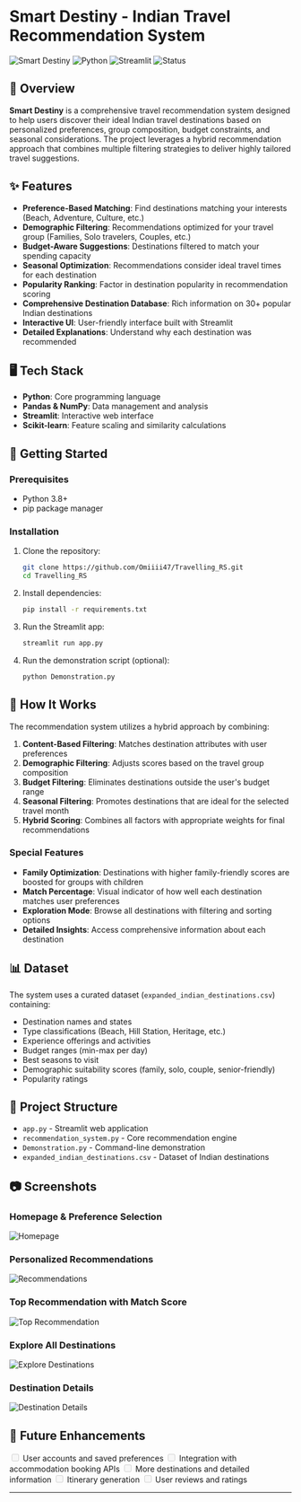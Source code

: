 # Smart Destiny - Indian Travel Recommendation System

![Smart Destiny](https://img.shields.io/badge/Smart%20Destiny-Travel%20Recommendations-orange)
![Python](https://img.shields.io/badge/Python-3.8%2B-blue)
![Streamlit](https://img.shields.io/badge/Streamlit-1.0%2B-red)
![Status](https://img.shields.io/badge/Status-Active-brightgreen)

## 📌 Overview

**Smart Destiny** is a comprehensive travel recommendation system designed to help users discover their ideal Indian travel destinations based on personalized preferences, group composition, budget constraints, and seasonal considerations. The project leverages a hybrid recommendation approach that combines multiple filtering strategies to deliver highly tailored travel suggestions.

## ✨ Features

- **Preference-Based Matching**: Find destinations matching your interests (Beach, Adventure, Culture, etc.)
- **Demographic Filtering**: Recommendations optimized for your travel group (Families, Solo travelers, Couples, etc.)
- **Budget-Aware Suggestions**: Destinations filtered to match your spending capacity
- **Seasonal Optimization**: Recommendations consider ideal travel times for each destination
- **Popularity Ranking**: Factor in destination popularity in recommendation scoring
- **Comprehensive Destination Database**: Rich information on 30+ popular Indian destinations
- **Interactive UI**: User-friendly interface built with Streamlit
- **Detailed Explanations**: Understand why each destination was recommended

## 🖥️ Tech Stack

- **Python**: Core programming language
- **Pandas & NumPy**: Data management and analysis
- **Streamlit**: Interactive web interface
- **Scikit-learn**: Feature scaling and similarity calculations

## 🚀 Getting Started

### Prerequisites

- Python 3.8+
- pip package manager

### Installation

1. Clone the repository:
   ```bash
   git clone https://github.com/Omiiii47/Travelling_RS.git
   cd Travelling_RS
   ```

2. Install dependencies:
   ```bash
   pip install -r requirements.txt
   ```

3. Run the Streamlit app:
   ```bash
   streamlit run app.py
   ```

4. Run the demonstration script (optional):
   ```bash
   python Demonstration.py
   ```

## 🧠 How It Works

The recommendation system utilizes a hybrid approach by combining:

1. **Content-Based Filtering**: Matches destination attributes with user preferences
2. **Demographic Filtering**: Adjusts scores based on the travel group composition
3. **Budget Filtering**: Eliminates destinations outside the user's budget range
4. **Seasonal Filtering**: Promotes destinations that are ideal for the selected travel month
5. **Hybrid Scoring**: Combines all factors with appropriate weights for final recommendations

### Special Features

- **Family Optimization**: Destinations with higher family-friendly scores are boosted for groups with children
- **Match Percentage**: Visual indicator of how well each destination matches user preferences
- **Exploration Mode**: Browse all destinations with filtering and sorting options
- **Detailed Insights**: Access comprehensive information about each destination

## 📊 Dataset

The system uses a curated dataset (`expanded_indian_destinations.csv`) containing:

- Destination names and states
- Type classifications (Beach, Hill Station, Heritage, etc.)
- Experience offerings and activities
- Budget ranges (min-max per day)
- Best seasons to visit
- Demographic suitability scores (family, solo, couple, senior-friendly)
- Popularity ratings

## 📁 Project Structure

- `app.py` - Streamlit web application
- `recommendation_system.py` - Core recommendation engine
- `Demonstration.py` - Command-line demonstration
- `expanded_indian_destinations.csv` - Dataset of Indian destinations

## 📷 Screenshots

### Homepage & Preference Selection
![Homepage](screenshots/homepage_preferences.jpg)

### Personalized Recommendations
![Recommendations](screenshots/recommendations_view.jpg)

### Top Recommendation with Match Score
![Top Recommendation](screenshots/top_recommendation.jpg)

### Explore All Destinations
![Explore Destinations](screenshots/explore_destinations.jpg)

### Destination Details
![Destination Details](screenshots/destination_details.jpg)



## 🚧 Future Enhancements

<input disabled="" type="checkbox"> User accounts and saved preferences
<input disabled="" type="checkbox"> Integration with accommodation booking APIs
<input disabled="" type="checkbox"> More destinations and detailed information
<input disabled="" type="checkbox"> Itinerary generation
<input disabled="" type="checkbox"> User reviews and ratings

---
